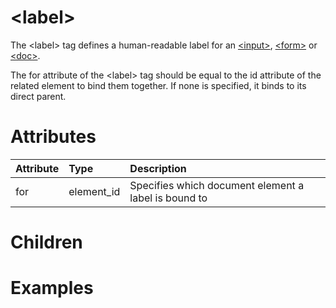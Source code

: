 # &lt;label&gt;

The &lt;label&gt; tag defines a human-readable label for an [&lt;input&gt;](input.html), [&lt;form&gt;](form.html) or [&lt;doc&gt;](doc.html).

The for attribute of the &lt;label&gt; tag should be equal to the id attribute of the related element to bind them together. If none is specified, it binds to its direct parent.

# Attributes

| Attribute        | Type           | Description  |
| :--------------- |:---------------| :------------|
| for | element_id | Specifies which document element a label is bound to |

# Children


# Examples


